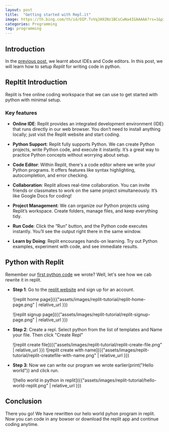 ```yaml
---
layout: post
title:  "Getting started with Repl.it"
image: https://th.bing.com/th/id/OIP.TvVqJA92Nz1BCsCwNa4IGAAAAA?rs=1&pid=ImgDetMain
categories: Programming
tag: programming
---
```


## Introduction

In the [previous post](https://devincog.github.io/blogs/programming/2024/07/25/ide-vs-code-editor.html), we learnt about IDEs and Code editors. In this post, we will learn how to setup *Replit* for writing code in python.

## Repltit Introduction
Replit is free online coding workspace that we can use to get started with python with minimal setup.

### Key features

- **Online IDE**: Replit provides an integrated development environment (IDE) that runs directly in our web browser. You don’t need to install anything locally; just visit the Replit website and start coding.
  
- **Python Support**: Replit fully supports Python. We can create Python projects, write Python code, and execute it instantly. It’s a great way to practice Python concepts without worrying about setup.
  
- **Code Editor**: Within Replit, there's a code editor where we write your Python programs. It offers features like syntax highlighting, autocompletion, and error checking.
  
- **Collaboration**: Replit allows real-time collaboration. You can invite friends or classmates to work on the same project simultaneously. It’s like Google Docs for coding!
  
- **Project Management**: We can organize our Python projects using Replit’s workspace. Create folders, manage files, and keep everything tidy.
  
- **Run Code**: Click the “Run” button, and the Python code executes instantly. You’ll see the output right there in the same window.

- **Learn by Doing**: Replit encourages hands-on learning. Try out Python examples, experiment with code, and see immediate results.

## Python with Replit

Remember our [first python code](https://devincog.github.io/blogs/programming/2024/05/14/Getting-Started-With-Python.html) we wrote? Well, let's see how we cab rewrite it in replit.

- **Step 1**: Go to the [replit website](https://replit.com/) and sign up for an account.
  
    ![replit home page]({{"assets/images/replit-tutorial/replit-home-page.png" | relative_url }})

    ![replit signup page]({{"assets/images/replit-tutorial/replit-signup-page.png" | relative_url }})

- **Step 2**: Create a repl. Select python from the list of templates and Name your file. Then click "Create Repl"
    
    ![replit create file]({{"assets/images/replit-tutorial/replit-create-file.png" | relative_url }})
    ![replit create with name]({{"assets/images/replit-tutorial/replit-createfile-with-name.png" | relative_url }})

- **Step 3**: Now we can write our program we wrote earlier(print("Hello world")) and click run.
    
    ![hello world in python in replit]({{"assets/images/replit-tutorial/hello-world-replit.png" | relative_url }})


## Conclusion

There you go! We have rewritten our helo world pyhon program in replit. Now you can code in any bowser or download the replit app and continue coding anytime.